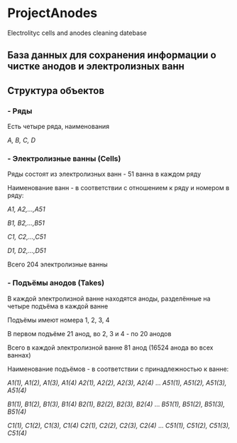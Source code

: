 # ProjectAnodes
Electrolityc cells and anodes cleaning datebase  

## База данных для сохранения информации о чистке анодов и электролизных ванн

## Структура объектов
### - Ряды

Есть четыре ряда, наименования

*A, B, C, D*

### - Электролизные ванны (Cells)

Ряды состоят из электролизных ванн - 51 ванна в каждом ряду

Наименование ванн - в соответствии с отношением к ряду и номером в ряду:

*A1, A2,...,A51*

*B1, B2,...,B51*

*C1, C2,...,C51*

*D1, D2,...,D51*

Всего 204 электролизные ванны

### - Подъёмы анодов (Takes)

В каждой электролизной ванне находятся аноды, разделённые на четыре подъёма в каждой ванне

Подъёмы имеют номера 1, 2, 3, 4

В первом подъёме 21 анод, во 2, 3 и 4 - по 20 анодов

Всего в каждой электролизной ванне 81 анод (16524 анода во всех ваннах)

Наименование подъёмов - в соответствии с принадлежностью к ванне:

*А1(1), А1(2), А1(3), А1(4)*
*А2(1), А2(2), А2(3), А2(4)*
...
*А51(1), А51(2), А51(3), А51(4)*

*B1(1), B1(2), B1(3), B1(4)*
*B2(1), B2(2), B2(3), B2(4)*
...
*B51(1), B51(2), B51(3), B51(4)*

*C1(1), C1(2), C1(3), C1(4)*
*C2(1), C2(2), C2(3), C2(4)*
...
*C51(1), C51(2), C51(3), C51(4)*











